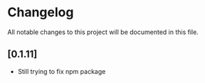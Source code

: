 # Changelog

All notable changes to this project will be documented in this file.

## [0.1.11]

- Still trying to fix npm package